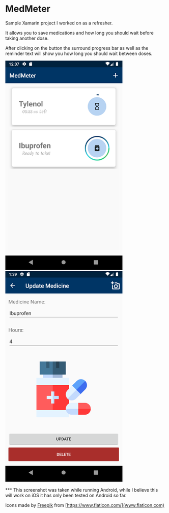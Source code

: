 # MedMeter

Sample Xamarin project I worked on as a refresher. 

It allows you to save medications and how long you should wait before taking another dose.

After clicking on the button the surround progress bar as well as the reminder text will show you how long you should wait between doses.



![app screenshot](https://github.com/dfausz/MedMeter/blob/main/medmeter.png?raw=true)&nbsp;&nbsp;&nbsp;&nbsp;&nbsp;&nbsp;&nbsp;&nbsp;
![app screenshot](https://github.com/dfausz/MedMeter/blob/main/update.png?raw=true)

*** This screenshot was taken while running Android, while I believe this will work on iOS it has only been tested on Android so far.

Icons made by [Freepik](https://www.freepik.com) from [https://www.flaticon.com/](www.flaticon.com)
